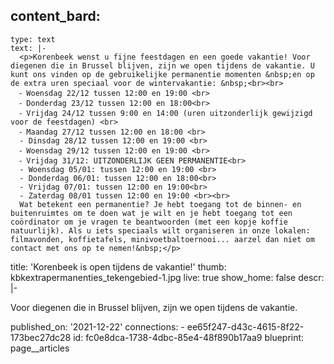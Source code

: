 content_bard:
  -
    type: text
    text: |-
      <p>Korenbeek wenst u fijne feestdagen en een goede vakantie! Voor diegenen die in Brussel blijven, zijn we open tijdens de vakantie. U kunt ons vinden op de gebruikelijke permanentie momenten &nbsp;en op de extra uren speciaal voor de wintervakantie: &nbsp;<br><br>
      ⁃ Woensdag 22/12 tussen 12:00 en 19:00 <br>
      ⁃ Donderdag 23/12 tussen 12:00 en 18:00<br>
      ⁃ Vrijdag 24/12 tussen 9:00 en 14:00 (uren uitzonderlijk gewijzigd voor de feestdagen) <br>
      ⁃ Maandag 27/12 tussen 12:00 en 18:00 <br>
      - Dinsdag 28/12 tussen 12:00 en 19:00 <br>
      ⁃ Woensdag 29/12 tussen 12:00 en 19:00 <br>
      ⁃ Vrijdag 31/12: UITZONDERLIJK GEEN PERMANENTIE<br>
      - Woensdag 05/01: tussen 12:00 en 19:00 <br>
      - Donderdag 06/01: tussen 12:00 en 18:00<br>
      - Vrijdag 07/01: tussen 12:00 en 19:00<br>
      - Zaterdag 08/01 tussen 12:00 en 19:00 <br><br>
      Wat betekent een permanentie? Je hebt toegang tot de binnen- en buitenruimtes om te doen wat je wilt en je hebt toegang tot een coördinator om je vragen te beantwoorden (met een kopje koffie natuurlijk). Als u iets speciaals wilt organiseren in onze lokalen: filmavonden, koffietafels, minivoetbaltoernooi... aarzel dan niet om contact met ons op te nemen!&nbsp;</p>
title: 'Korenbeek is open tijdens de vakantie!'
thumb: kbkextrapermanenties_tekengebied-1.jpg
live: true
show_home: false
descr: |-
  <p>Voor diegenen die in Brussel blijven, zijn we open tijdens de vakantie.
  </p>
published_on: '2021-12-22'
connections:
  - ee65f247-d43c-4615-8f22-173bec27dc28
id: fc0e8dca-1738-4dbc-85e4-48f890b17aa9
blueprint: page__articles
